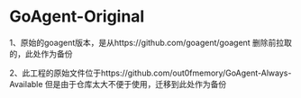 # GoAgent-Original

1、原始的goagent版本，是从https://github.com/goagent/goagent 删除前拉取的，此处作为备份
 
2、此工程的原始文件位于https://github.com/out0fmemory/GoAgent-Always-Available 但是由于仓库太大不便于使用，迁移到此处作为备份
